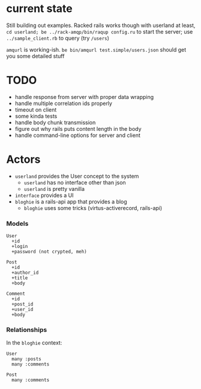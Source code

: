 # current state

Still building out examples. Racked rails works though with userland at
least, `cd userland; be ../rack-amqp/bin/raqup config.ru` to start the
server; use `../sample_client.rb` to query (try `/users`)

`amqurl` is working-ish. `be bin/amqurl test.simple/users.json` should
get you some detailed stuff

# TODO
* handle response from server with proper data wrapping
* handle multiple correlation ids properly
* timeout on client
* some kinda tests
* handle body chunk transmission
* figure out why rails puts content length in the body
* handle command-line options for server and client


# Actors

* `userland` provides the User concept to the system 
  * `userland` has no interface other than json
  * `userland` is pretty vanilla
* `interface` provides a UI
* `bloghie` is a rails-api app that provides a blog
  * `bloghie` uses some tricks (virtus-activerecord, rails-api)

### Models

```
User
  +id
  +login
  +password (not crypted, meh)

Post
  +id
  +author_id
  +title
  +body

Comment
  +id
  +post_id
  +user_id
  +body
```

### Relationships

In the `bloghie` context:
```
User
  many :posts
  many :comments

Post
  many :comments
```
